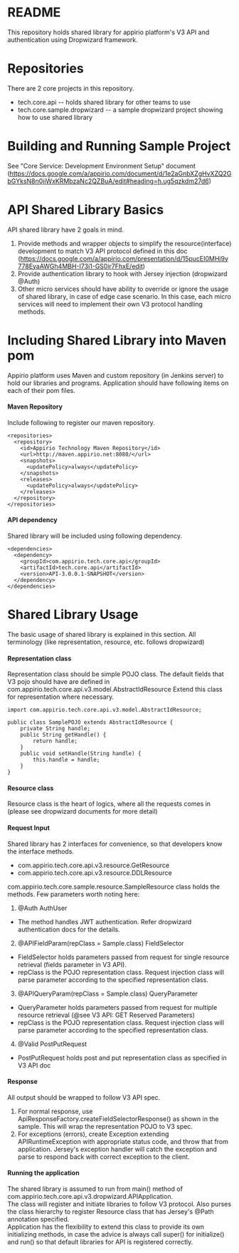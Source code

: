 # README

This repository holds shared library for appirio platform's V3 API and authentication using Dropwizard framework.

# Repositories

There are 2 core projects in this repository.

- tech.core.api -- holds shared library for other teams to use
- tech.core.sample.dropwizard -- a sample dropwizard project showing how to use shared library

# Building and Running Sample Project

See "Core Service: Development Environment Setup" document (https://docs.google.com/a/appirio.com/document/d/1e2aGnbXZgHvXZQ2GbGYksN8n0jiWxKRMbzaNc2QZBuA/edit#heading=h.ug5qzkdm27d6)

# API Shared Library Basics

API shared library have 2 goals in mind.
1. Provide methods and wrapper objects to simplify the resource(interface) development to match V3 API protocol defined in this doc (https://docs.google.com/a/appirio.com/presentation/d/15pucEI0MHj9y778EyaAWGh4MBH-I73i1-GS0ir7FhxE/edit)
2. Provide authentication library to hook with Jersey injection (dropwizard @Auth)
3. Other micro services should have ability to override or ignore the usage of shared library, in case of edge case scenario. In this case, each micro services will need to implement their own V3 protocol handling methods.

# Including Shared Library into Maven pom

Appirio platform uses Maven and custom repository (in Jenkins server) to hold our libraries and programs. Application should have following items on each of their pom files.

#### Maven Repository
Include following to register our maven repository.

    <repositories>
      <repository>
        <id>Appirio Technology Maven Repository</id>
        <url>http://maven.appirio.net:8080/</url>
        <snapshots>
          <updatePolicy>always</updatePolicy>
        </snapshots>
        <releases>
          <updatePolicy>always</updatePolicy>
        </releases>
      </repository>
    </repositories>

#### API dependency
Shared library will be included using following dependency.

    <dependencies>
      <dependency>
        <groupId>com.appirio.tech.core.api</groupId>
        <artifactId>tech.core.api</artifactId>
        <version>API-3.0.0.1-SNAPSHOT</version>
      </dependency>
    </dependencies>

# Shared Library Usage

The basic usage of shared library is explained in this section.
All terminology (like representation, resource, etc. follows dropwizard)

#### Representation class

Representation class should be simple POJO class.
The default fields that V3 pojo should have are defined in com.appirio.tech.core.api.v3.model.AbstractIdResource
Extend this class for representation where necessary.

	import com.appirio.tech.core.api.v3.model.AbstractIdResource;

	public class SamplePOJO extends AbstractIdResource {
		private String handle;
		public String getHandle() {
			return handle;
		}
		public void setHandle(String handle) {
			this.handle = handle;
		}
	}

#### Resource class

Resource class is the heart of logics, where all the requests comes in (please see dropwizard documents for more detail)

#### Request Input
Shared library has 2 interfaces for convenience, so that developers know the interface methods.
- com.appirio.tech.core.api.v3.resource.GetResource<T>
- com.appirio.tech.core.api.v3.resource.DDLResource

com.appirio.tech.core.sample.resource.SampleResource class holds the methods.
Few parameters worth noting here:
1.  @Auth AuthUser  
  * The method handles JWT authentication. Refer dropwizard authentication docs for the details.  
2. @APIFieldParam(repClass = Sample.class) FieldSelector  
  * FieldSelector holds parameters passed from request for single resource retrieval (fields parameter in V3 API).  
  * repClass is the POJO representation class. Request injection class will parse parameter according to the specified representation class.  
3. @APIQueryParam(repClass = Sample.class) QueryParameter  
  * QueryParameter holds parameters passed from request for multiple resource retrieval (@see V3 API: GET Reserved Parameters)  
  * repClass is the POJO representation class. Request injection class will parse parameter according to the specified representation class.  
4. @Valid PostPutRequest  
  * PostPutRequest holds post and put representation class as specified in V3 API doc

#### Response

All output should be wrapped to follow V3 API spec.  
1. For normal response, use ApiResponseFactory.createFieldSelectorResponse() as shown in the sample. This will wrap the representation POJO to V3 spec.  
2. For exceptions (errors), create Exception extending APIRuntimeException with appropriate status code, and throw that from application. Jersey's exception handler will catch the exception and parse to respond back with correct exception to the client.

#### Running the application

The shared library is assumed to run from main() method of com.appirio.tech.core.api.v3.dropwizard.APIApplication.  
The class will register and initiate libraries to follow V3 protocol. Also purses the class hierarchy to register Resource class that has Jersey's @Path annotation specified.  
Application has the flexibility to extend this class to provide its own initializing methods, in case the advice is always call super() for initialize() and run() so that default libraries for API is registered correctly.